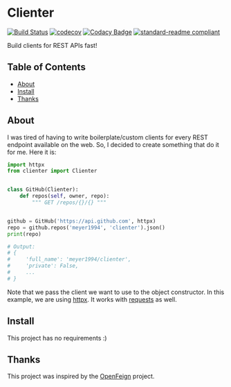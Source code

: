# Clienter

[![Build Status](https://travis-ci.com/meyer1994/clienter.svg?branch=master)](https://travis-ci.com/meyer1994/clienter)
[![codecov](https://codecov.io/gh/meyer1994/clienter/branch/master/graph/badge.svg?token=GDPefbNqgR)](https://codecov.io/gh/meyer1994/clienter)
[![Codacy Badge](https://app.codacy.com/project/badge/Grade/864588ea5c5f4c9eb26c44425dcf3fc6)](https://www.codacy.com/gh/meyer1994/clienter/dashboard?utm_source=github.com&amp;utm_medium=referral&amp;utm_content=meyer1994/clienter&amp;utm_campaign=Badge_Grade)
[![standard-readme compliant](https://img.shields.io/badge/readme%20style-standard-brightgreen.svg?style=flat-square)](https://github.com/RichardLitt/standard-readme)

Build clients for REST APIs fast!

## Table of Contents

- [About](#about)
- [Install](#install)
- [Thanks](#thanks)


## About

I was tired of having to write boilerplate/custom clients for every REST endpoint available on the web. So, I decided to create something that do it for me. Here it is:

```py
import httpx
from clienter import Clienter


class GitHub(Clienter):
    def repos(self, owner, repo):
        """ GET /repos/{}/{} """


github = GitHub('https://api.github.com', httpx)
repo = github.repos('meyer1994', 'clienter').json()
print(repo)

# Output:
# {
#     'full_name': 'meyer1994/clienter',
#     'private': False,
#     ...
# }
```

Note that we pass the client we want to use to the object constructor. In this example, we are using [httpx][1]. It works with [requests][2] as well.

## Install

This project has no requirements :)

## Thanks

This project was inspired by the [OpenFeign][3] project.

[1]: https://www.python-httpx.org/
[2]: https://requests.readthedocs.io/en/master/
[3]: https://github.com/OpenFeign/feign
